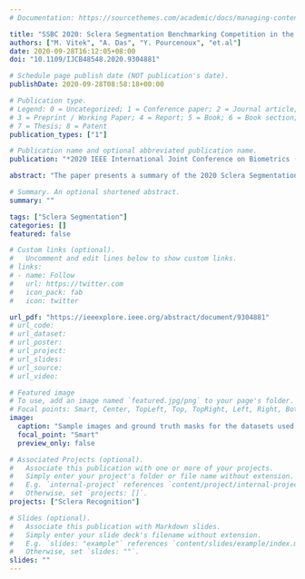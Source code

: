 ```yaml
---
# Documentation: https://sourcethemes.com/academic/docs/managing-content/

title: "SSBC 2020: Sclera Segmentation Benchmarking Competition in the Mobile Environment"
authors: ["M. Vitek", "A. Das", "Y. Pourcenoux", "et.al"]
date: 2020-09-28T16:12:05+08:00
doi: "10.1109/IJCB48548.2020.9304881"

# Schedule page publish date (NOT publication's date).
publishDate: 2020-09-28T08:58:18+00:00

# Publication type.
# Legend: 0 = Uncategorized; 1 = Conference paper; 2 = Journal article;
# 3 = Preprint / Working Paper; 4 = Report; 5 = Book; 6 = Book section;
# 7 = Thesis; 8 = Patent
publication_types: ["1"]

# Publication name and optional abbreviated publication name.
publication: "*2020 IEEE International Joint Conference on Biometrics (IJCB)*"

abstract: "The paper presents a summary of the 2020 Sclera Segmentation Benchmarking Competition (SSBC), the 7th in the series of group benchmarking efforts centred around the problem of sclera segmentation. Different from previous editions, the goal of SSBC 2020 was to evaluate the performance of sclera-segmentation models on images captured with mobile devices. The competition was used as a platform to assess the sensitivity of existing models to i) differences in mobile devices used for image capture and ii) changes in the ambient acquisition conditions. 26 research groups registered for SSBC 2020, out of which 13 took part in the final round and submitted a total of 16 segmentation models for scoring. These included a wide variety of deep-learning solutions as well as one approach based on standard image processing techniques. Experiments were conducted with three recent datasets. Most of the segmentation models achieved relatively consistent performance across images captured with different mobile devices (with slight differences across devices), but struggled most with low-quality images captured in challenging ambient conditions, i.e., in an indoor environment and with poor lighting."

# Summary. An optional shortened abstract.
summary: ""

tags: ["Sclera Segmentation"]
categories: []
featured: false

# Custom links (optional).
#   Uncomment and edit lines below to show custom links.
# links:
# - name: Follow
#   url: https://twitter.com
#   icon_pack: fab
#   icon: twitter

url_pdf: "https://ieeexplore.ieee.org/abstract/document/9304881"
# url_code: 
# url_dataset: 
# url_poster:
# url_project:
# url_slides:
# url_source:
# url_video:

# Featured image
# To use, add an image named `featured.jpg/png` to your page's folder. 
# Focal points: Smart, Center, TopLeft, Top, TopRight, Left, Right, BottomLeft, Bottom, BottomRight.
image:
  caption: "Sample images and ground truth masks for the datasets used in the competition"
  focal_point: "Smart"
  preview_only: false

# Associated Projects (optional).
#   Associate this publication with one or more of your projects.
#   Simply enter your project's folder or file name without extension.
#   E.g. `internal-project` references `content/project/internal-project/index.md`.
#   Otherwise, set `projects: []`.
projects: ["Sclera Recognition"]

# Slides (optional).
#   Associate this publication with Markdown slides.
#   Simply enter your slide deck's filename without extension.
#   E.g. `slides: "example"` references `content/slides/example/index.md`.
#   Otherwise, set `slides: ""`.
slides: ""
---
```

